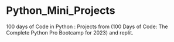 # Python_Mini_Projects
100 days of Code in Python : Projects from (100 Days of Code: The Complete Python Pro Bootcamp for 2023) and replit.
